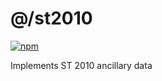 # @/st2010

[![npm](https://img.shields.io/npm/v/@astronautlabs/st2010)](https://npmjs.com/package/@astronautlabs/st2010)

Implements ST 2010 ancillary data

